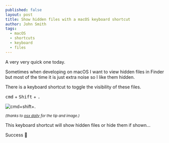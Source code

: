```yaml
---
published: false
layout: post
title: Show hidden files with a macOS keyboard shortcut
author: John Smith
tags:
  - macOS
  - shortcuts
  - keyboard
  - files
---
```

A very very quick one today. 

Sometimes when developing on macOS I want to view hidden files in Finder but most of the time it is just extra noise so I like them hidden. 

There is a keyboard shortcut to toggle the visibility of these files. 

<kbd>cmd</kbd> + <kbd>Shift</kbd> + <kbd>.</kbd>

![cmd+shift+.](https://i.imgur.com/PUXmIjP.jpg)

<small><cite>(thanks to [osx daily](http://osxdaily.com/2018/02/12/show-hidden-files-mac-keyboard-shortcut/) for the tip and image.)</cite></small>

This keyboard shortcut will show hidden files or hide them if shown...

Success 🎉
